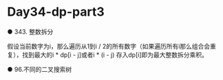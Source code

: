 # Day34-dp-part3

● 343. 整数拆分 

假设当前数字为i，那么遍历从1到i / 2的所有数字（如果遍历所有i那么组合会重复），找到最大的i * dp[i - j]或者i * (i - j) 存入dp[i]即为最大整数拆分乘积。

● 96.不同的二叉搜索树 

